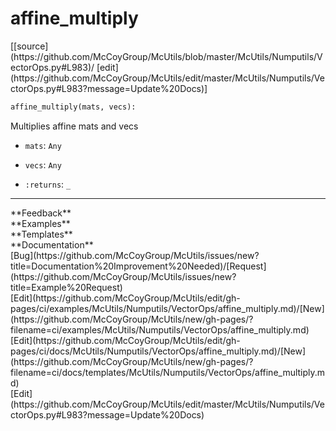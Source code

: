 # <a id="McUtils.Numputils.VectorOps.affine_multiply">affine_multiply</a>
<div class="docs-source-link" markdown="1">
[[source](https://github.com/McCoyGroup/McUtils/blob/master/McUtils/Numputils/VectorOps.py#L983)/
[edit](https://github.com/McCoyGroup/McUtils/edit/master/McUtils/Numputils/VectorOps.py#L983?message=Update%20Docs)]
</div>

```python
affine_multiply(mats, vecs): 
```
Multiplies affine mats and vecs
  - `mats`: `Any`
    > 
  - `vecs`: `Any`
    > 
  - `:returns`: `_`
    > 











---


<div markdown="1" class="text-secondary">
<div class="container">
  <div class="row">
   <div class="col" markdown="1">
**Feedback**   
</div>
   <div class="col" markdown="1">
**Examples**   
</div>
   <div class="col" markdown="1">
**Templates**   
</div>
   <div class="col" markdown="1">
**Documentation**   
</div>
   <div class="col" markdown="1">
   
</div>
   <div class="col" markdown="1">
   
</div>
   <div class="col" markdown="1">
   
</div>
</div>
  <div class="row">
   <div class="col" markdown="1">
[Bug](https://github.com/McCoyGroup/McUtils/issues/new?title=Documentation%20Improvement%20Needed)/[Request](https://github.com/McCoyGroup/McUtils/issues/new?title=Example%20Request)   
</div>
   <div class="col" markdown="1">
[Edit](https://github.com/McCoyGroup/McUtils/edit/gh-pages/ci/examples/McUtils/Numputils/VectorOps/affine_multiply.md)/[New](https://github.com/McCoyGroup/McUtils/new/gh-pages/?filename=ci/examples/McUtils/Numputils/VectorOps/affine_multiply.md)   
</div>
   <div class="col" markdown="1">
[Edit](https://github.com/McCoyGroup/McUtils/edit/gh-pages/ci/docs/McUtils/Numputils/VectorOps/affine_multiply.md)/[New](https://github.com/McCoyGroup/McUtils/new/gh-pages/?filename=ci/docs/templates/McUtils/Numputils/VectorOps/affine_multiply.md)   
</div>
   <div class="col" markdown="1">
[Edit](https://github.com/McCoyGroup/McUtils/edit/master/McUtils/Numputils/VectorOps.py#L983?message=Update%20Docs)   
</div>
   <div class="col" markdown="1">
   
</div>
   <div class="col" markdown="1">
   
</div>
   <div class="col" markdown="1">
   
</div>
</div>
</div>
</div>